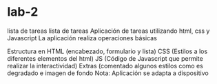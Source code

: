 # lab-2
lista de tareas
lista de tareas
Aplicación de tareas utilizando html, css y Javascript La aplicación realiza operaciones básicas

Estructura en HTML (encabezado, formulario y lista)
CSS (Estilos a los diferentes elementos del html)
JS (Código de Javascript que permite realizar la interactividad)
Extras (comentado algunos estilos como es degradado e imagen de fondo
Nota: Aplicación se adapta a dispositivo
